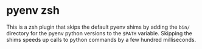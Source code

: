 # pyenv zsh

This is a zsh plugin that skips the default pyenv shims by adding the `bin/` directory for the pyenv python versions to the `$PATH` variable. Skipping the shims speeds up calls to python commands by a few hundred milliseconds.

